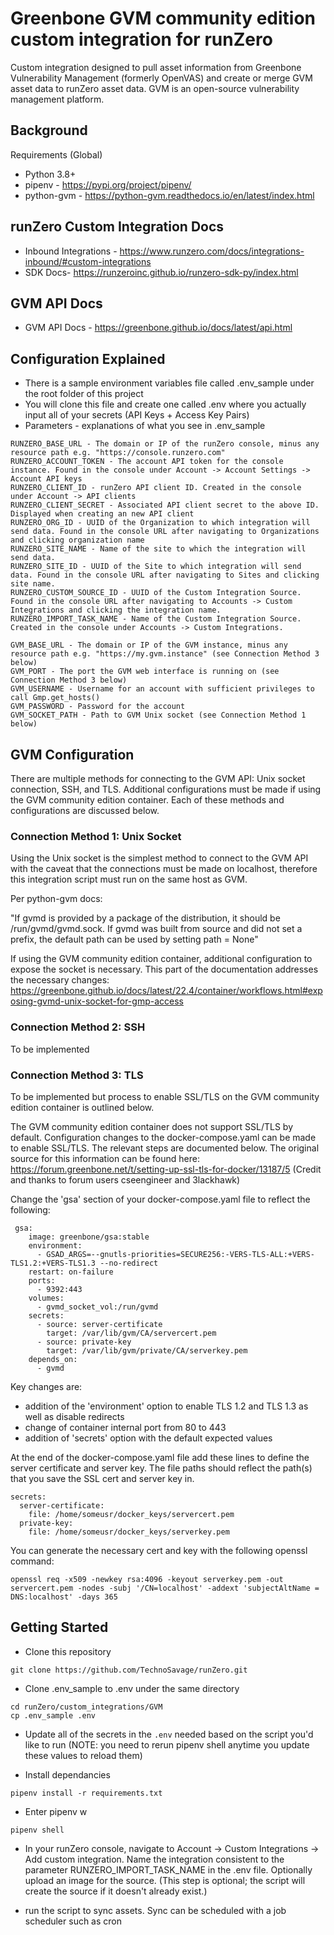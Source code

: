# Greenbone GVM community edition custom integration for runZero
Custom integration designed to pull asset information from Greenbone Vulnerability Management (formerly OpenVAS) and create or merge GVM asset data to runZero asset data. GVM is an open-source vulnerability management platform.

## Background

Requirements (Global)

- Python 3.8+
- pipenv - https://pypi.org/project/pipenv/
- python-gvm - https://python-gvm.readthedocs.io/en/latest/index.html

## runZero Custom Integration Docs

- Inbound Integrations - https://www.runzero.com/docs/integrations-inbound/#custom-integrations
- SDK Docs- https://runzeroinc.github.io/runzero-sdk-py/index.html

## GVM API Docs

- GVM API Docs - https://greenbone.github.io/docs/latest/api.html

## Configuration Explained

- There is a sample environment variables file called .env_sample under the root folder of this project
- You will clone this file and create one called .env where you actually input all of your secrets (API Keys + Access Key Pairs)
- Parameters - explanations of what you see in .env_sample

```
RUNZERO_BASE_URL - The domain or IP of the runZero console, minus any resource path e.g. "https://console.runzero.com"
RUNZERO_ACCOUNT_TOKEN - The account API token for the console instance. Found in the console under Account -> Account Settings -> Account API keys
RUNZERO_CLIENT_ID - runZero API client ID. Created in the console under Account -> API clients
RUNZERO_CLIENT_SECRET - Associated API client secret to the above ID. Displayed when creating an new API client
RUNZERO_ORG_ID - UUID of the Organization to which integration will send data. Found in the console URL after navigating to Organizations and clicking organization name
RUNZERO_SITE_NAME - Name of the site to which the integration will send data.  
RUNZERO_SITE_ID - UUID of the Site to which integration will send data. Found in the console URL after navigating to Sites and clicking site name.
RUNZERO_CUSTOM_SOURCE_ID - UUID of the Custom Integration Source. Found in the console URL after navigating to Accounts -> Custom Integrations and clicking the integration name.
RUNZERO_IMPORT_TASK_NAME - Name of the Custom Integration Source. Created in the console under Accounts -> Custom Integrations.

GVM_BASE_URL - The domain or IP of the GVM instance, minus any resource path e.g. "https://my.gvm.instance" (see Connection Method 3 below)
GVM_PORT - The port the GVM web interface is running on (see Connection Method 3 below)
GVM_USERNAME - Username for an account with sufficient privileges to call Gmp.get_hosts()
GVM_PASSWORD - Password for the account
GVM_SOCKET_PATH - Path to GVM Unix socket (see Connection Method 1 below)
```

## GVM Configuration

There are multiple methods for connecting to the GVM API: Unix socket connection, SSH, and TLS. Additional configurations must be made if using the GVM community edition container. Each of these methods and configurations are discussed below.

### Connection Method 1: Unix Socket

Using the Unix socket is the simplest method to connect to the GVM API with the caveat that the connections must be made on localhost, therefore this integration script must run on the same host as GVM.

Per python-gvm docs:

"If gvmd is provided by a package of the distribution, it should be /run/gvmd/gvmd.sock. If gvmd was built from source and did not set a prefix, the default path can be used by setting path = None"

If using the GVM community edition container, additional configuration to expose the socket is necessary. This part of the documentation addresses the necessary changes: https://greenbone.github.io/docs/latest/22.4/container/workflows.html#exposing-gvmd-unix-socket-for-gmp-access

### Connection Method 2: SSH
To be implemented
### Connection Method 3: TLS
To be implemented but process to enable SSL/TLS on the GVM community edition container is outlined below.

The GVM community edition container does not support SSL/TLS by default. Configuration changes to the docker-compose.yaml can be made to enable SSL/TLS.
The relevant steps are documented below. The original source for this information can be found here: https://forum.greenbone.net/t/setting-up-ssl-tls-for-docker/13187/5 (Credit and thanks to forum users cseengineer and 3lackhawk)

Change the 'gsa' section of your docker-compose.yaml file to reflect the following:

```
 gsa:
    image: greenbone/gsa:stable
    environment:
      - GSAD_ARGS=--gnutls-priorities=SECURE256:-VERS-TLS-ALL:+VERS-TLS1.2:+VERS-TLS1.3 --no-redirect 
    restart: on-failure
    ports:
      - 9392:443
    volumes:
      - gvmd_socket_vol:/run/gvmd
    secrets:
      - source: server-certificate
        target: /var/lib/gvm/CA/servercert.pem
      - source: private-key
        target: /var/lib/gvm/private/CA/serverkey.pem
    depends_on:
      - gvmd
```
Key changes are:
 - addition of the 'environment' option to enable TLS 1.2 and TLS 1.3 as well as disable redirects
 - change of container internal port from 80 to 443
 - addition of 'secrets' option with the default expected values


At the end of the docker-compose.yaml file add these lines to define the server certificate and server key. The file paths should reflect the path(s) that you save the SSL cert and server key in.

```
secrets:
  server-certificate:
    file: /home/someusr/docker_keys/servercert.pem
  private-key:
    file: /home/someusr/docker_keys/serverkey.pem
```

You can generate the necessary cert and key with the following openssl command:

```
openssl req -x509 -newkey rsa:4096 -keyout serverkey.pem -out servercert.pem -nodes -subj '/CN=localhost' -addext 'subjectAltName = DNS:localhost' -days 365
```
## Getting Started

- Clone this repository

```
git clone https://github.com/TechnoSavage/runZero.git
```

- Clone .env_sample to .env under the same directory

```
cd runZero/custom_integrations/GVM
cp .env_sample .env
```

- Update all of the secrets in the `.env` needed based on the script you'd like to run (NOTE: you need to rerun pipenv shell anytime you update these  values to reload them)

- Install dependancies

```
pipenv install -r requirements.txt
```

- Enter pipenv
w
```
pipenv shell
```
- In your runZero console, navigate to Account -> Custom Integrations -> Add custom integration. Name the integration consistent to the parameter RUNZERO_IMPORT_TASK_NAME in the .env file. Optionally upload an image for the source. 
(This step is optional; the script will create the source if it doesn't already exist.)

- run the script to sync assets. Sync can be scheduled with a job scheduler such as cron